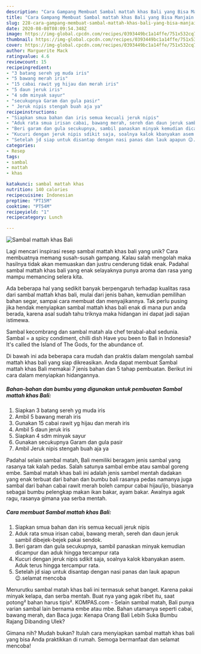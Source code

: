 ```yaml
---
description: "Cara Gampang Membuat Sambal mattah khas Bali yang Bisa Manjain Lidah"
title: "Cara Gampang Membuat Sambal mattah khas Bali yang Bisa Manjain Lidah"
slug: 228-cara-gampang-membuat-sambal-mattah-khas-bali-yang-bisa-manjain-lidah
date: 2020-08-08T08:09:54.348Z
image: https://img-global.cpcdn.com/recipes/0393449bc1a14ffe/751x532cq70/sambal-mattah-khas-bali-foto-resep-utama.jpg
thumbnail: https://img-global.cpcdn.com/recipes/0393449bc1a14ffe/751x532cq70/sambal-mattah-khas-bali-foto-resep-utama.jpg
cover: https://img-global.cpcdn.com/recipes/0393449bc1a14ffe/751x532cq70/sambal-mattah-khas-bali-foto-resep-utama.jpg
author: Marguerite Mack
ratingvalue: 4.6
reviewcount: 15
recipeingredient:
- "3 batang sereh yg muda iris"
- "5 bawang merah iris"
- "15 cabai rawit yg hijau dan merah iris"
- "5 daun jeruk iris"
- "4 sdm minyak sayur"
- "secukupnya Garam dan gula pasir"
- " Jeruk nipis stengah buah aja ya"
recipeinstructions:
- "Siapkan smua bahan dan iris semua kecuali jeruk nipis"
- "Aduk rata smua irisan cabai, bawang merah, sereh dan daun jeruk sambil dibejek-bejek pakai sendok."
- "Beri garam dan gula secukupnya, sambil panaskan minyak kemudian dicampur dan aduk hingga tercampur rata"
- "Kucuri dengan jeruk nipis sdikit saja, soalnya kalok kbanyakan asem. Aduk terus hingga tercampur rata."
- "Setelah jd siap untuk disantap dengan nasi panas dan lauk apapun 😉.selamat mencoba"
categories:
- Resep
tags:
- sambal
- mattah
- khas

katakunci: sambal mattah khas 
nutrition: 140 calories
recipecuisine: Indonesian
preptime: "PT15M"
cooktime: "PT54M"
recipeyield: "1"
recipecategory: Lunch

---
```



![Sambal mattah khas Bali](https://img-global.cpcdn.com/recipes/0393449bc1a14ffe/751x532cq70/sambal-mattah-khas-bali-foto-resep-utama.jpg)

Lagi mencari inspirasi resep sambal mattah khas bali yang unik? Cara membuatnya memang susah-susah gampang. Kalau salah mengolah maka hasilnya tidak akan memuaskan dan justru cenderung tidak enak. Padahal sambal mattah khas bali yang enak selayaknya punya aroma dan rasa yang mampu memancing selera kita.

Ada beberapa hal yang sedikit banyak berpengaruh terhadap kualitas rasa dari sambal mattah khas bali, mulai dari jenis bahan, kemudian pemilihan bahan segar, sampai cara membuat dan menyajikannya. Tak perlu pusing jika hendak menyiapkan sambal mattah khas bali enak di mana pun anda berada, karena asal sudah tahu triknya maka hidangan ini dapat jadi sajian istimewa.

Sambal kecombrang dan sambal matah ala chef terabal-abal sedunia. Sambal = a spicy condiment, chilli dish Have you been to Bali in Indonesia? It&#39;s called the Island of The Gods, for the abundance of.


Di bawah ini ada beberapa cara mudah dan praktis dalam mengolah sambal mattah khas bali yang siap dikreasikan. Anda dapat membuat Sambal mattah khas Bali memakai 7 jenis bahan dan 5 tahap pembuatan. Berikut ini cara dalam menyiapkan hidangannya.

<!--inarticleads1-->

##### Bahan-bahan dan bumbu yang digunakan untuk pembuatan Sambal mattah khas Bali:

1. Siapkan 3 batang sereh yg muda iris
1. Ambil 5 bawang merah iris
1. Gunakan 15 cabai rawit yg hijau dan merah iris
1. Ambil 5 daun jeruk iris
1. Siapkan 4 sdm minyak sayur
1. Gunakan secukupnya Garam dan gula pasir
1. Ambil  Jeruk nipis stengah buah aja ya


Padahal selain sambal matah, Bali memiliki beragam jenis sambal yang rasanya tak kalah pedas. Salah satunya sambal embe atau sambal goreng embe. Sambal matah khas bali ini adalah jenis sambel mentah dadakan yang enak terbuat dari bahan dan bumbu bali rasanya pedas namanya juga sambal dari bahan cabai rawit merah boleh campur cabai hijau/ijo, biasanya sebagai bumbu pelengkap makan ikan bakar, ayam bakar. Awalnya agak ragu, rasanya gimana yaa serba mentah. 

<!--inarticleads2-->

##### Cara membuat Sambal mattah khas Bali:

1. Siapkan smua bahan dan iris semua kecuali jeruk nipis
1. Aduk rata smua irisan cabai, bawang merah, sereh dan daun jeruk sambil dibejek-bejek pakai sendok.
1. Beri garam dan gula secukupnya, sambil panaskan minyak kemudian dicampur dan aduk hingga tercampur rata
1. Kucuri dengan jeruk nipis sdikit saja, soalnya kalok kbanyakan asem. Aduk terus hingga tercampur rata.
1. Setelah jd siap untuk disantap dengan nasi panas dan lauk apapun 😉.selamat mencoba


Menurutku sambal matah khas bali ini termasuk sehat banget. Karena pakai minyak kelapa, dan serba mentah. Buat nya yang agak ribet itu, saat potong² bahan harus tipis². KOMPAS.com - Selain sambal matah, Bali punya varian sambal lain bernama embe atau mbe. Bahan utamanya seperti cabai, bawang merah, dan Baca juga: Kenapa Orang Bali Lebih Suka Bumbu Rajang Dibanding Ulek? 

Gimana nih? Mudah bukan? Itulah cara menyiapkan sambal mattah khas bali yang bisa Anda praktikkan di rumah. Semoga bermanfaat dan selamat mencoba!

